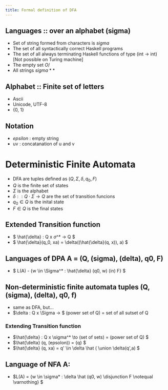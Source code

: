 ```yaml
---
title: Formal definition of DFA 
---
```


## Languages :: over an alphabet (sigma)
  - Set of string formed from characters is $sigma$
  - The set of all syntactically correct Haskell programs
  - The set of all always terminating Haskell functions of type (int -> int) [Not possible on Turing machine] 
  - The empty set $O/$
  - All strings $sigma**$

## Alphabet :: Finite set of letters
  - Ascii
  - Unicode, UTF-8
  - {0, 1}

## Notation
  - $epsilon$ : empty string
  - uv : concatanation of u and v

# Deterministic Finite Automata
  - DFA are tuples defined as $(Q, \Sigma, \delta, q_0, F)$
  - $Q$ is the finite set of states
  - $\Sigma$ is the alphabet
  - $\delta :: Q \cdot \Sigma \to Q$ are the set of transition funcions
  - $q_0 \in Q$ is the inital state 
  - $F \in Q$ is the final states

## Extended Transition function
  - $ \hat{\delta} : Q x $\sigma$^* -> Q $
  - $ \hat{\delta}(q_0, xa) = \delta((\hat{\delta}(q, x)), a) $

## Languages of DPA A = (Q, (sigma), (delta), q0, F)
  - $ L(A) - {w \in \Sigma^* : \hat{\delta} (q0, w) (in) F} $

## Non-deterministic finite automata tuples (Q, (sigma), (delta), q0, f)
  - same as DFA, but...
  - $\delta : Q x \Sigma -> $ (power set of Q) = set of all sutset of Q

### Extending Transition function
  - $\hat{\delta} : Q x \sigma^* \to (set of sets) = (power set of Q) $
  - $\hat{\delta} (q, (epsolon)) = {q} $
  - $\hat{\delta} (q, xa) = q' \in \delta \hat ( \union \delta(q',a) $

## Language of NFA A:
  - $L(A) = {w \in \sigma* : \delta \hat (q0, w) \disjunction F \notequal \varnothing} $
